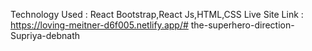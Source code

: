 Technology Used : React Bootstrap,React Js,HTML,CSS
Live Site Link : https://loving-meitner-d6f005.netlify.app/#   t h e - s u p e r h e r o - d i r e c t i o n - S u p r i y a - d e b n a t h  
 